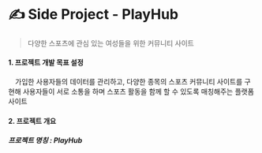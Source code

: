 # ✍️ Side Project - PlayHub
####
> 다양한 스포츠에 관심 있는 여성들을 위한 커뮤니티 사이트

#### 1. 프로젝트 개발 목표 설정
　가입한 사용자들의 데이터를 관리하고, 다양한 종목의 스포츠 커뮤니티 사이트를 구현해 사용자들이 서로 소통을 하며 스포츠 활동을 함께 할 수 있도록 매칭해주는 플랫폼 사이트

#### 2. 프로젝트 개요
#####  프로젝트 명칭 : PlayHub
